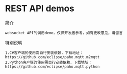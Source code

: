 # REST API demos

简介

```
websocket API的调用demo，仅供开发者参考，如有更改意见，请留言
```

特别说明

```
1.C#客户端的使用需自行安装依赖，下载地址：
https://github.com/eclipse/paho.mqtt.m2mqtt
2.Python客户端的使用需自行安装依赖，下载地址：
https://github.com/eclipse/paho.mqtt.python
```


